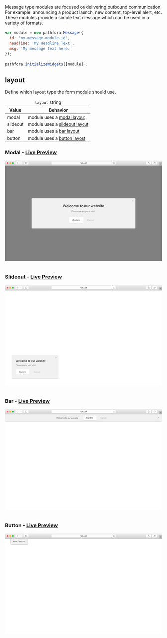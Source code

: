 Message type modules are focused on delivering outbound communication. For example: announcing a product launch, new content, top-level alert, etc. These modules provide a simple text message which can be used in a variety of formats.

``` javascript
var module = new pathfora.Message({
  id: 'my-message-module-id',
  headline: 'My Headline Text',
  msg: 'My message text here.'
});

pathfora.initializeWidgets([module]);
```

## layout

Define which layout type the form module should use.

<table>
  <thead>
    <tr>
      <td colspan="2" align="center"><code>layout</code> string</td>
    </tr>
    <tr>
      <th>Value</th>
      <th>Behavior</th>
    </tr>
  </thead>
  
  <tr>
    <td>modal</td>
    <td>module uses a <a href="../../layouts/modal">modal layout</a></td>
  </tr>
  <tr>
    <td>slideout</td>
    <td>module uses a <a href="../../layouts/slideout">slideout layout</a></td>
  </tr>
  <tr>
    <td>bar</td>
    <td>module uses a <a href="../../layouts/bar">bar layout</a></td>
  </tr>
  <tr>
    <td>button</td>
    <td>module uses a <a href="../../layouts/button">button layout</a></td>
  </tr>
</table>

<h3>Modal - <a href="../../examples/preview/types/message/modal.html" target="_blank">Live Preview</a></h3>

![Modal Message Module](../examples/img/types/message/modal.png)

<pre data-src="../../examples/src/types/message/modal.js"></pre>


<h3>Slideout - <a href="../../examples/preview/types/message/slideout.html" target="_blank">Live Preview</a></h3>

![Slideout Message Module](../examples/img/types/message/slideout.png)

<pre data-src="../../examples/src/types/message/slideout.js"></pre>


<h3>Bar - <a href="../../examples/preview/types/message/bar.html" target="_blank">Live Preview</a></h3>

![Bar Message Module](../examples/img/types/message/bar.png)

<pre data-src="../../examples/src/types/message/bar.js"></pre>


<h3>Button - <a href="../../examples/preview/types/message/button.html" target="_blank">Live Preview</a></h3>

![Button Message Module](../examples/img/types/message/button.png)

<pre data-src="../../examples/src/types/message/button.js"></pre>

